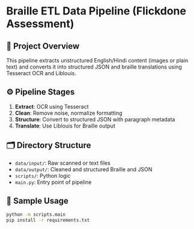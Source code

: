 # Braille ETL Data Pipeline (Flickdone Assessment)

## 🧩 Project Overview
This pipeline extracts unstructured English/Hindi content (images or plain text) and converts it into structured JSON and braille translations using Tesseract OCR and Liblouis.

## ⚙️ Pipeline Stages

1. **Extract**: OCR using Tesseract
2. **Clean**: Remove noise, normalize formatting
3. **Structure**: Convert to structured JSON with paragraph metadata
4. **Translate**: Use Liblouis for Braille output

## 🗂 Directory Structure
- `data/input/`: Raw scanned or text files
- `data/output/`: Cleaned and structured Braille and JSON
- `scripts/`: Python logic
- `main.py`: Entry point of pipeline

## 🧪 Sample Usage

```bash
python -m scripts.main
pip install -r requirements.txt
